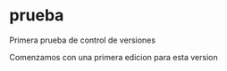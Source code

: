 # prueba
Primera prueba de control de versiones

Comenzamos con una primera edicion para esta version
